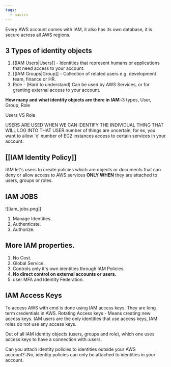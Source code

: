 ```yaml
---
tags:
  - basics
---
```

Every AWS account comes with IAM, it also has its own database, it is secure across all AWS regions.

## 3 Types of identity objects

1. [[IAM Users|Users]] - 
	Identities that represent humans or applications that need access to your account.
2. [[IAM Groups|Group]] -
	Collection of related users e.g. development team, finance or HR.
3. Role - (Hard to understand)
	Can be used by AWS Services, or for granting external access to your account.

**How many and what identity objects are there in IAM**::3 types, User, Group, Role
<!--SR:!2024-08-30,14,190-->

Users VS Role

USERS ARE USED WHEN WE CAN IDENTIFY THE INDIVIDUAL THING THAT WILL LOG INTO THAT USER.number of things are uncertain, for ex, you want to allow 'x' number of EC2 instances access to certain services in your account.
## [[IAM Identity Policy]]
 IAM let's users to create policies which are objects or documents that can deny or allow access to AWS services **ONLY WHEN** they are attached to users, groups or roles.

## IAM JOBS

![[iam_jobs.png]]
1. Manage Identities.
2. Authenticate.
3. Authorize.

## More IAM properties.

1. No Cost.
2. Global Service.
3. Controls only it's own identities through IAM Policies.
4. **No direct control on external accounts or users.**
5. user MFA and Identity Federation.

## IAM Access Keys
To access AWS with cmd is done using IAM access keys. They are long term credentials in AWS.
Rotating Access keys - Means creating new access keys.
IAM users are the only identities that use access keys, IAM roles do not use any access keys.

Out of all IAM identity objects (users, groups and role), which one uses access keys to have a connection with::users.
<!--SR:!2024-08-22,6,226-->

Can you attach identity policies to identities outside your AWS account?::No, identity policies can only be attached to identities in your account.
<!--SR:!2024-08-18,2,241-->